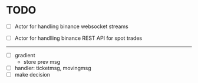 # TODO

- [ ] Actor for handling binance websocket streams

- [ ] Actor for handlling binance REST API for spot trades

---

- [ ] gradient
  - store prev msg
- [ ] handler: ticketmsg, movingmsg
- [ ] make decision
